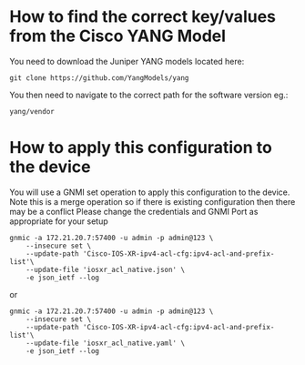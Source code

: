 # How to find the correct key/values from the Cisco YANG Model

You need to download the Juniper YANG models located here:

`git clone https://github.com/YangModels/yang`

You then need to navigate to the correct path for the software version eg.:

`yang/vendor`

 
 # How to apply this configuration to the device
 
 You will use a GNMI set operation to apply this configuration to the device. 
 Note this is a merge operation so if there is existing configuration then there may be a conflict
 Please change the credentials and GNMI Port as appropriate for your setup

```
gnmic -a 172.21.20.7:57400 -u admin -p admin@123 \
    --insecure set \
    --update-path 'Cisco-IOS-XR-ipv4-acl-cfg:ipv4-acl-and-prefix-list'\
    --update-file 'iosxr_acl_native.json' \
    -e json_ietf --log
```

or

```
gnmic -a 172.21.20.7:57400 -u admin -p admin@123 \
    --insecure set \
    --update-path 'Cisco-IOS-XR-ipv4-acl-cfg:ipv4-acl-and-prefix-list'\
    --update-file 'iosxr_acl_native.yaml' \
    -e json_ietf --log
```

